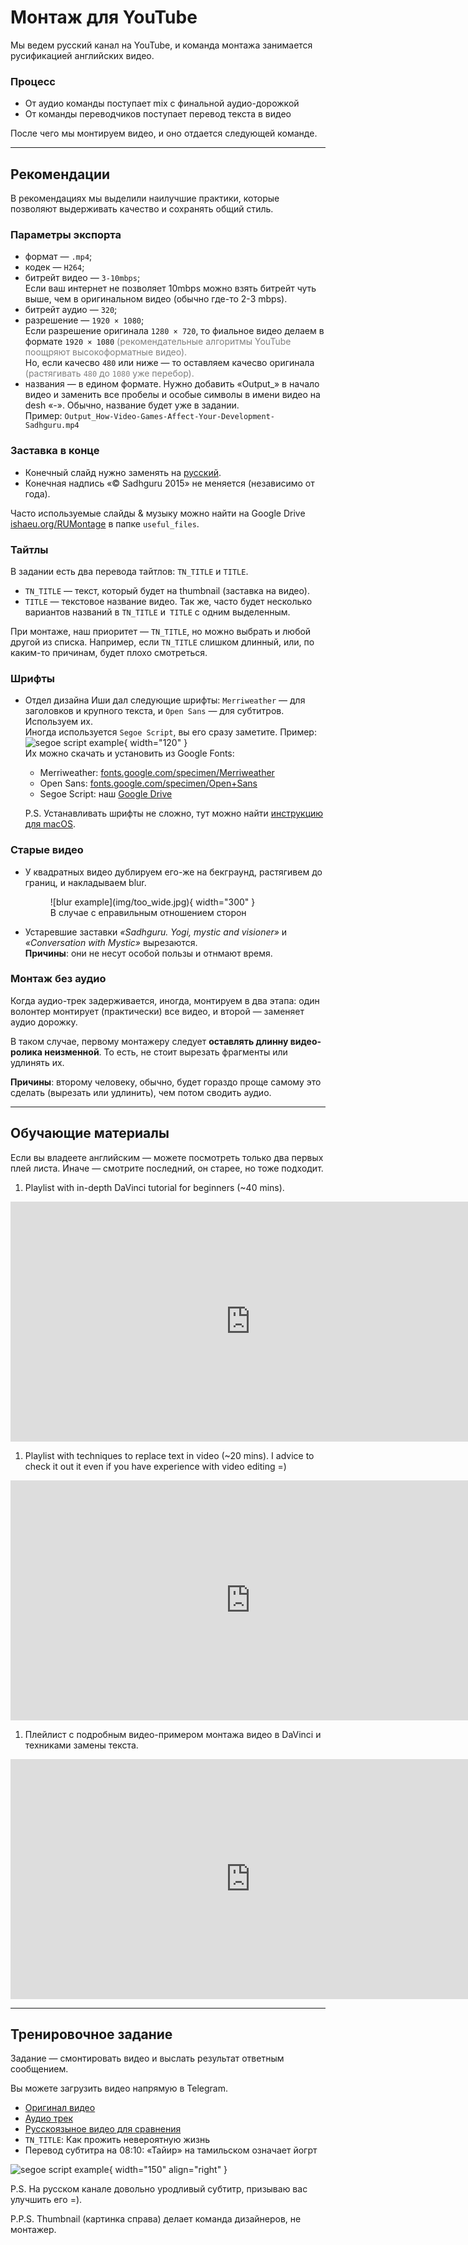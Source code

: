 # Монтаж для YouTube

Мы ведем русский канал на YouTube, и команда монтажа занимается
русификацией английских видео.

### Процесс

-   От аудио команды поступает mix с финальной аудио-дорожкой
-   От команды переводчиков поступает перевод текста в видео

После чего мы монтируем видео, и оно отдается следующей команде.

---

## Рекомендации

В рекомендациях мы выделили наилучшие практики, которые позволяют
выдерживать качество и сохранять общий стиль.

### Параметры экспорта

-   формат — `.mp4`;
-   кодек — `H264`;
-   битрейт видео — `3-10mbps`;  
    Если ваш интернет не позволяет 10mbps можно взять битрейт чуть выше, чем в оригинальном видео (обычно где-то 2-3 mbps).
-   битрейт аудио — `320`;
-   разрешение — `1920 × 1080`;  
    Если разрешение оригинала `1280 × 720`, то фиальное видео делаем в формате `1920 × 1080`
    <span style="color:grey;">(рекомендательные алгоритмы YouTube поощряют высокоформатные видео).</span>  
    Но, если качесво `480` или ниже — то оставляем качесво оригинала
    <span style="color:grey;">(растягивать `480` до `1080` уже перебор).</span>
-   названия — в едином формате.
    Нужно добавить «Output\_» в начало видео и заменить все пробелы и особые символы в имени видео на desh «-».
    Обычно, название будет уже в задании.  
    Пример: `Output_How-Video-Games-Affect-Your-Development-Sadhguru.mp4`

### Заставка в конце

-   Конечный слайд нужно заменять на [русский](https://drive.google.com/file/d/11NbSgvq8LbxDcy-a2WY5OJTKUZKcZx88/view).
-   Конечная надпись «© Sadhguru 2015» не меняется (независимо от года).

Часто используемые слайды & музыку можно найти на Google Drive
[ishaeu.org/RUMontage](https://ishaeu.org/RUMontage) в папке `useful_files`.

### Тайтлы

В задании есть два перевода тайтлов: `TN_TITLE` и `TITLE`.

-   `TN_TITLE` — текст, который будет на thumbnail (заставка на видео).
-   `TITLE` — текстовое название видео.
    Так же, часто будет несколько вариантов названий в `TN_TITLE` и` TITLE` с одним выделенным.

При монтаже, наш приоритет — `TN_TITLE`, но можно выбрать и любой другой из списка. Например,
если `TN_TITLE` слишком длинный, или, по каким-то причинам, будет плохо смотреться.

### Шрифты

-   Отдел дизайна Иши дал следующие шрифты: `Merriweather` — для заголовков и крупного текста,
    и `Open Sans` — для субтитров. Используем их.  
     Иногда используется `Segoe Script`, вы его сразу заметите. Пример:
    ![segoe script example](img/segoe_script.png){ width="120" }  
     Их можно скачать и установить из Google Fonts:

    -   Merriweather: [fonts.google.com/specimen/Merriweather](https://fonts.google.com/specimen/Merriweather)
    -   Open Sans: [fonts.google.com/specimen/Open+Sans](https://fonts.google.com/specimen/Open+Sans)
    -   Segoe Script: наш [Google Drive](https://ishaeu.org/RUMontage)

    P.S. Устанавливать шрифты не сложно, тут можно найти [инструкцию для macOS](lessons/tech-support.md#macos).

### Старые видео

-   У квадратных видео дублируем его-же на бекграунд, растягивем до границ, и накладываем blur.
      <figure markdown>
       ![blur example](img/too_wide.jpg){ width="300" }
       <figcaption>В случае с еправильным отношением сторон</figcaption>
      </figure>
-   Устаревшие заставки _«Sadhguru. Yogi, mystic and visioner»_ и _«Conversation
    with Mystic»_ вырезаются.  
     **Причины**: они не несут особой пользы и отнмают время.

### Монтаж без аудио

Когда аудио-трек задерживается, иногда, монтируем в два этапа: один
волонтер монтирует (практически) все видео, и второй — заменяет аудио
дорожку.

В таком случае, первому монтажеру следует **оставлять длинну видео-ролика
неизменной**. То есть, не стоит вырезать фрагменты или удлинять их.

**Причины**: второму человеку, обычно, будет гораздо проще самому это
сделать (вырезать или удлинить), чем потом сводить аудио.

---

## Обучающие материалы

Если вы владеете английским — можете посмотреть только два первых плей листа. Иначе — смотрите последний, он старее, но тоже подходит.

1. Playlist with in-depth DaVinci tutorial for beginners (~40 mins).
 <iframe
     class="player"
     type="text/html" src="https://www.youtube.com/embed?listType=playlist&list=PLh5_jWWTZhbKxKjg5jFOVWOsRPZeraTs0"
     frameborder="0">
 </iframe>
    
1. Playlist with techniques to replace text in video (~20 mins). I advice to check it out it even if you have experience with video editing =)
 <iframe
     class="player"
     type="text/html" src="https://www.youtube.com/embed?listType=playlist&list=PLh5_jWWTZhbJtM7l3JlsRALu9Vo-9Y6HZ"
     frameborder="0">
 </iframe>
 
 1. Плейлист с подробным видео-примером монтажа видео в DaVinci и техниками замены текста.
 <iframe
     class="player"
     type="text/html" src="https://www.youtube.com/embed?listType=playlist&list=PLm5ihv4nPkIsgng5bVrOIfsoICxOk1I2Y"
     frameborder="0">
 </iframe>

---

## Тренировочное задание

Задание — смонтировать видео и выслать результат ответным сообщением.

Вы можете загрузить видео напрямую в Telegram.

-   [Оригинал видео](https://www.youtube.com/watch?v=9sGJUR7stzc)
-   [Аудио трек](https://drive.google.com/file/d/1Y6ECjMSvkaUFmNawIePfFvqS2ZnB3SPi/view?usp=sharing)
-   [Русскоязыное видео для сравнения](https://youtu.be/Q3NYDF4JyTg)
-   `TN_TITLE`: Как прожить невероятную жизнь
-   Перевод субтитра на 08:10: «Тайир» на тамильском означает йогрт

![segoe script example](img/thumbnail.jpg){ width="150" align="right" }

P.S. На русском канале довольно уродливый субтитр,
призываю вас улучшить его =).

P.P.S. Thumbnail (картинка справа) делает команда дизайнеров, не монтажер.

<style>
.player {
    width: 80vw;
    height: 40vw;
    max-height: 400px;
}
</style>

